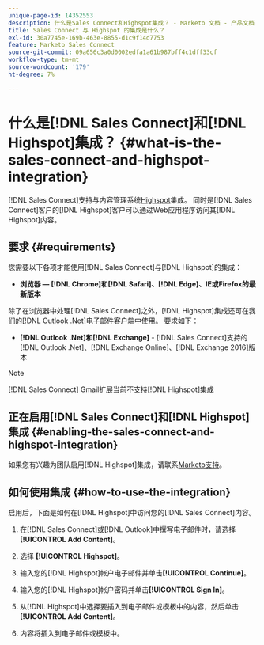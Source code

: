 ```yaml
---
unique-page-id: 14352553
description: 什么是Sales Connect和Highspot集成？ - Marketo 文档 - 产品文档
title: Sales Connect 与 Highspot 的集成是什么？
exl-id: 30a7745e-169b-463e-8855-d1c9f14d7753
feature: Marketo Sales Connect
source-git-commit: 09a656c3a0d0002edfa1a61b987bff4c1dff33cf
workflow-type: tm+mt
source-wordcount: '179'
ht-degree: 7%

---
```


# 什么是[!DNL Sales Connect]和[!DNL Highspot]集成？ {#what-is-the-sales-connect-and-highspot-integration}

[!DNL Sales Connect]支持与内容管理系统[Highspot](https://www.highspot.com/)集成。 同时是[!DNL Sales Connect]客户的[!DNL Highspot]客户可以通过Web应用程序访问其[!DNL Highspot]内容。

## 要求 {#requirements}

您需要以下各项才能使用[!DNL Sales Connect]与[!DNL Highspot]的集成：

* **浏览器 — [!DNL Chrome]和[!DNL Safari]、[!DNL Edge]、IE或Firefox的最新版本**

除了在浏览器中处理[!DNL Sales Connect]之外，[!DNL Highspot]集成还可在我们的[!DNL Outlook .Net]电子邮件客户端中使用。 要求如下：

* **[!DNL Outlook .Net]和[!DNL Exchange]** - [!DNL Sales Connect]支持的[!DNL Outlook .Net]、[!DNL Exchange Online]、[!DNL Exchange 2016]版本

>[!NOTE]
>
>[!DNL Sales Connect] Gmail扩展当前不支持[!DNL Highspot]集成

## 正在启用[!DNL Sales Connect]和[!DNL Highspot]集成 {#enabling-the-sales-connect-and-highspot-integration}

如果您有兴趣为团队启用[!DNL Highspot]集成，请联系[Marketo支持](https://nation.marketo.com/t5/Support/ct-p/Support#)。

## 如何使用集成 {#how-to-use-the-integration}

启用后，下面是如何在[!DNL Highspot]中访问您的[!DNL Sales Connect]内容。

1. 在[!DNL Sales Connect]或[!DNL Outlook]中撰写电子邮件时，请选择&#x200B;**[!UICONTROL Add Content]**。

1. 选择 **[!UICONTROL Highspot]**。

1. 输入您的[!DNL Highspot]帐户电子邮件并单击&#x200B;**[!UICONTROL Continue]**。

1. 输入您的[!DNL Highspot]帐户密码并单击&#x200B;**[!UICONTROL Sign In]**。

1. 从[!DNL Highspot]中选择要插入到电子邮件或模板中的内容，然后单击&#x200B;**[!UICONTROL Add Content]**。

1. 内容将插入到电子邮件或模板中。
